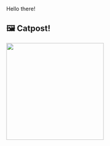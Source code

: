 Hello there!



## 🖼️ Catpost!

<sub>
    <img src="https://cdn2.thecatapi.com/images/8ed_FHrQw.jpg" height="256">
</sub>

